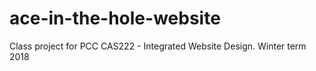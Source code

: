 # ace-in-the-hole-website
Class project for PCC CAS222 - Integrated Website Design. Winter term 2018
